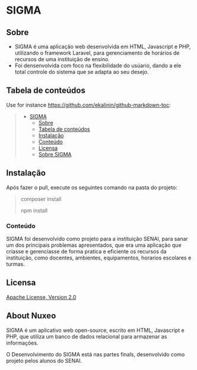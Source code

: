 # SIGMA

## Sobre
* SIGMA é uma aplicação web desenvolvida em HTML, Javascript e PHP, utilizando o framework Laravel, para gerenciamento de horários de recursos de uma instituição de ensino.
* Foi densenvolvida com foco na flexibilidade do usúario, dando a ele total controle do sistema que se adapta ao seu desejo.


## Tabela de conteúdos

Use for instance <https://github.com/ekalinin/github-markdown-toc>:

> * [SIGMA](#SIGMA)
>   * [Sobre](#Sobre)
>   * [Tabela de conteúdos](#Tabela-de-conteúdos)
>   * [Instalação](#instalação)
>   * [Conteúdo](#Conteúdo)
>   * [Licensa](#Licensa)
>   * [Sobre SIGMA](#Sobre-Sigma)

## Instalação

Após fazer o pull, execute os seguintes comando na pasta do projeto:
> composer install
> 
> npm install 


### Conteúdo

SIGMA foi desenvolvido como projeto para a instituição SENAI, para sanar um dos principais problemas apresentados,
que era uma aplicação que criasse e gerenciasse de forma pratica e eficiente os recursos da instituição,
como docentes, ambientes, equipamentos, horarios escolares e turmas.


## Licensa

[Apache License, Version 2.0](http://www.apache.org/licenses/LICENSE-2.0.html)

## About Nuxeo

SIGMA é um aplicativo web open-source, escrito em HTML, Javascript e PHP, que utiliza um banco de dados relacional para armazenar as informações.

O Desenvolvimento do SIGMA está nas partes finals, desenvolvido como projeto pelos alunos do SENAI.

